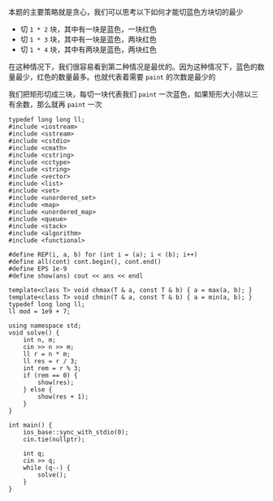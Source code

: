 本题的主要策略就是贪心，我们可以思考以下如何才能切蓝色方块切的最少
- 切 `1 * 2` 块，其中有一块是蓝色，一块红色
- 切 `1 * 3` 块，其中有一块是蓝色，两块红色
- 切 `1 * 4` 块，其中有两块是蓝色，两块红色

在这种情况下，我们很容易看到第二种情况是最优的。因为这种情况下，蓝色的数量最少，红色的数量最多。也就代表着需要 `paint` 的次数是最少的

我们把矩形切成三块，每切一块代表我们 `paint` 一次蓝色，如果矩形大小除以三有余数，那么就再 `paint` 一次

```
typedef long long ll;
#include <iostream> 
#include <sstream> 
#include <cstdio> 
#include <cmath> 
#include <cstring> 
#include <cctype> 
#include <string> 
#include <vector> 
#include <list> 
#include <set> 
#include <unordered_set>
#include <map> 
#include <unordered_map>
#include <queue> 
#include <stack> 
#include <algorithm> 
#include <functional> 
 
#define REP(i, a, b) for (int i = (a); i < (b); i++)
#define all(cont) cont.begin(), cont.end()
#define EPS 1e-9
#define show(ans) cout << ans << endl
 
template<class T> void chmax(T & a, const T & b) { a = max(a, b); } 
template<class T> void chmin(T & a, const T & b) { a = min(a, b); } 
typedef long long ll;
ll mod = 1e9 + 7;
 
using namespace std;
void solve() {
    int n, m;
    cin >> n >> m;
    ll r = n * m;
    ll res = r / 3;
    int rem = r % 3;
    if (rem == 0) {
        show(res);
    } else {
        show(res + 1);
    }
}
 
int main() {
    ios_base::sync_with_stdio(0);
    cin.tie(nullptr);
 
    int q;
    cin >> q;
    while (q--) {
        solve();
    }
}
```